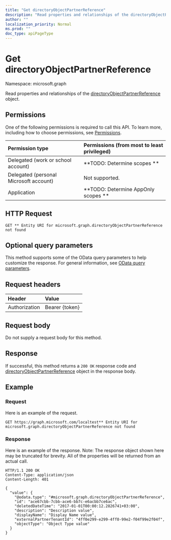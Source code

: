 ```yaml
---
title: "Get directoryObjectPartnerReference"
description: "Read properties and relationships of the directoryObjectPartnerReference object."
author: ""
localization_priority: Normal
ms.prod: ""
doc_type: apiPageType
---
```


# Get directoryObjectPartnerReference

Namespace: microsoft.graph

Read properties and relationships of the [directoryObjectPartnerReference](../resources/directoryobjectpartnerreference.md) object.

## Permissions
One of the following permissions is required to call this API. To learn more, including how to choose permissions, see [Permissions](/concepts/permissions-reference.md).

|Permission type|Permissions (from most to least privileged)|
|:---|:---|
|Delegated (work or school account)|**TODO: Determine scopes **|
|Delegated (personal Microsoft account)|Not supported.|
|Application|**TODO: Determine AppOnly scopes **|

## HTTP Request
<!-- {
  "blockType": "ignored"
}
-->
``` http
GET ** Entity URI for microsoft.graph.directoryObjectPartnerReference not found
```

## Optional query parameters
This method supports some of the OData query parameters to help customize the response. For general information, see [OData query parameters](/graph/query-parameters).

## Request headers
|Header|Value|
|:---|:---|
|Authorization|Bearer {token}|

## Request body
Do not supply a request body for this method.

## Response
If successful, this method returns a `200 OK` response code and [directoryObjectPartnerReference](../resources/directoryobjectpartnerreference.md) object in the response body.

## Example

### Request
Here is an example of the request.
<!-- {
  "blockType": "request",
  "name": "get_directoryobjectpartnerreference"
}
-->
``` http
GET https://graph.microsoft.com/localtest** Entity URI for microsoft.graph.directoryObjectPartnerReference not found
```

### Response
Here is an example of the response. Note: The response object shown here may be truncated for brevity. All of the properties will be returned from an actual call.
<!-- {
  "blockType": "response",
  "truncated": true,
  "@odata.type": "microsoft.graph.directoryObjectPartnerReference"
}
-->
``` http
HTTP/1.1 200 OK
Content-Type: application/json
Content-Length: 401

{
  "value": {
    "@odata.type": "#microsoft.graph.directoryObjectPartnerReference",
    "id": "ace67cbb-7cbb-ace6-bb7c-e6acbb7ce6ac",
    "deletedDateTime": "2017-01-01T00:00:12.2826741+03:00",
    "description": "Description value",
    "displayName": "Display Name value",
    "externalPartnerTenantId": "4ff0e299-e299-4ff0-99e2-f04f99e2f04f",
    "objectType": "Object Type value"
  }
}
```

